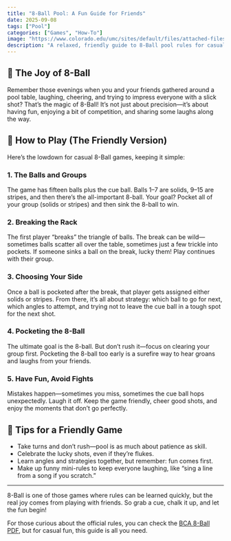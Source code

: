```yaml
---
title: "8-Ball Pool: A Fun Guide for Friends"
date: 2025-09-08
tags: ["Pool"]
categories: ["Games", "How-To"]
image: "https://www.colorado.edu/umc/sites/default/files/attached-files/8-ball_rules_bca.pdf"
description: "A relaxed, friendly guide to 8-Ball pool rules for casual games with friends."
---
```


## 🎱 The Joy of 8-Ball

Remember those evenings when you and your friends gathered around a pool table, laughing, cheering, and trying to impress everyone with a slick shot? That’s the magic of 8-Ball! It’s not just about precision—it’s about having fun, enjoying a bit of competition, and sharing some laughs along the way.

## 🌟 How to Play (The Friendly Version)

Here’s the lowdown for casual 8-Ball games, keeping it simple:

### 1. The Balls and Groups
The game has fifteen balls plus the cue ball. Balls 1–7 are solids, 9–15 are stripes, and then there’s the all-important 8-ball. Your goal? Pocket all of your group (solids or stripes) and then sink the 8-ball to win.

### 2. Breaking the Rack
The first player “breaks” the triangle of balls. The break can be wild—sometimes balls scatter all over the table, sometimes just a few trickle into pockets. If someone sinks a ball on the break, lucky them! Play continues with their group.

### 3. Choosing Your Side
Once a ball is pocketed after the break, that player gets assigned either solids or stripes. From there, it’s all about strategy: which ball to go for next, which angles to attempt, and trying not to leave the cue ball in a tough spot for the next shot.

### 4. Pocketing the 8-Ball
The ultimate goal is the 8-ball. But don’t rush it—focus on clearing your group first. Pocketing the 8-ball too early is a surefire way to hear groans and laughs from your friends.

### 5. Have Fun, Avoid Fights
Mistakes happen—sometimes you miss, sometimes the cue ball hops unexpectedly. Laugh it off. Keep the game friendly, cheer good shots, and enjoy the moments that don’t go perfectly.

## 📝 Tips for a Friendly Game
- Take turns and don’t rush—pool is as much about patience as skill.  
- Celebrate the lucky shots, even if they’re flukes.  
- Learn angles and strategies together, but remember: fun comes first.  
- Make up funny mini-rules to keep everyone laughing, like “sing a line from a song if you scratch.”

---

8-Ball is one of those games where rules can be learned quickly, but the real joy comes from playing with friends. So grab a cue, chalk it up, and let the fun begin!  

For those curious about the official rules, you can check the [BCA 8-Ball PDF](https://www.colorado.edu/umc/sites/default/files/attached-files/8-ball_rules_bca.pdf), but for casual fun, this guide is all you need.
